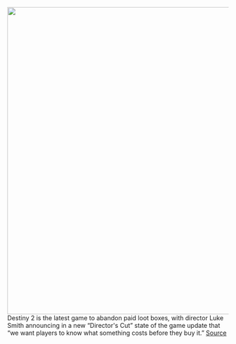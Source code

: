 <img src='https://cdn.vox-cdn.com/thumbor/qE81afpjliyoePIBiuFNaqc0u74=/0x0:1920x1080/1200x800/filters:focal(1090x89:1396x395)/cdn.vox-cdn.com/uploads/chorus_image/image/66379990/destiny_shadowkeep_3.0.png' width='700px' /><br/>
Destiny 2 is the latest game to abandon paid loot boxes, with director Luke Smith announcing in a new “Director's Cut” state of the game update that “we want players to know what something costs before they buy it.”
<a href='https://www.theverge.com/2020/2/26/21154809/destiny-2-paid-cosmetic-loot-boxes-fortnite-style-season-battle-pass-ending'> Source <a/>